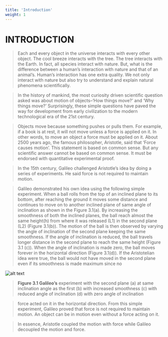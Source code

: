 ```yaml
---
title: 'Introduction'
weight: 1
---
```


# INTRODUCTION

>Each and every object in the universe interacts 
with every other object. The cool breeze 
interacts with the tree. The tree interacts with 
the Earth. In fact, all species interact with 
nature. But, what is the difference between 
a human’s interaction with nature and that 
of an animal’s. Human’s interaction has 
one extra quality. We not only interact with 
nature but also try to understand and explain 
natural phenomena scientifically. 

>In the history of mankind, the most 
curiosity driven scientific question asked was 
about motion of objects–‘How things move?’ 
and ‘Why things move?’ Surprisingly, these 
simple questions have paved the way for 
development from early civilization to the 
modern technological era of the 21st century.

>Objects move because something pushes 
or pulls them. For example, if a book is at rest, 
it will not move unless a force is applied on 
it. In other words, to move an object a force 
must be applied on it. About 2500 years ago, 
the famous philosopher, Aristotle, said that 
‘Force causes motion’. This statement is based 
on common sense. But any scientific answer 
cannot be based on common sense. It must 
be endorsed with quantitative experimental 
proof.

>In the 15th century, Galileo challenged 
Aristotle’s idea by doing a series of 
experiments. He said force is not required 
to maintain motion.

> Galileo demonstrated his own idea using 
the following simple experiment. When a 
ball rolls from the top of an inclined plane 
to its bottom, after reaching the ground 
it moves some distance and continues
to move on to another inclined plane of 
same angle of inclination as shown in the 
Figure 3.1(a). By increasing the smoothness 
of both the inclined planes, the ball reach 
almost the same height(h) from where it 
was released (L1) in the second plane (L2) 
(Figure 3.1(b)). The motion of the ball 
is then observed by varying the angle of 
inclination of the second plane keeping the 
same smoothness. If the angle of inclination 
is reduced, the ball travels longer distance in 
the second plane to reach the same height 
(Figure 3.1 (c)). When the angle of inclination 
is made zero, the ball moves forever in the 
horizontal direction (Figure 3.1(d)). If the 
Aristotelian idea were true, the ball would 
not have moved in the second plane even if 
its smoothness is made maximum since no

![alt text](../media/img3.png)

> **Figure 3.1 Galileo’s**
experiment with the 
second plane (a) at same inclination angle 
as the first (b) with increased smoothness 
(c) with reduced angle of inclination 
(d) with zero angle of inclination

>force acted on it in the horizontal direction. 
From this simple experiment, Galileo 
proved that force is not required to maintain 
motion. An object can be in motion even 
without a force acting on it.

>In essence, Aristotle coupled the motion 
with force while Galileo decoupled the 
motion and force. 

